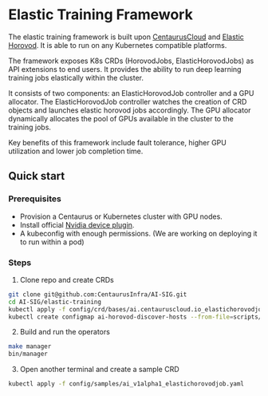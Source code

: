 # Elastic Training Framework
The elastic training framework is built upon [CentaurusCloud](https://www.centauruscloud.io/) and 
[Elastic Horovod](https://horovod.readthedocs.io/en/stable/elastic_include.html). 
It is able to run on any Kubernetes compatible platforms. 

The framework exposes K8s CRDs (HorovodJobs, ElasticHorovodJobs) as API extensions to end users. It provides the ability to run
deep learning training jobs elastically within the cluster. 

It consists of two components: an ElasticHorovodJob controller and a GPU allocator. The ElasticHorovodJob controller
watches the creation of CRD objects and launches elastic horovod jobs accordingly. The GPU allocator dynamically allocates
the pool of GPUs available in the cluster to the training jobs. 

Key benefits of this framework include fault tolerance, higher GPU utilization and lower job completion time.

## Quick start 

### Prerequisites
* Provision a Centaurus or Kubernetes cluster with GPU nodes.
* Install official [Nvidia device plugin](https://github.com/NVIDIA/k8s-device-plugin).
* A kubeconfig with enough permissions. (We are working on deploying it to run within a pod) 

### Steps

1. Clone repo and create CRDs
```bash
git clone git@github.com:CentaurusInfra/AI-SIG.git
cd AI-SIG/elastic-training
kubectl apply -f config/crd/bases/ai.centauruscloud.io_elastichorovodjobs.yaml
kubectl create configmap ai-horovod-discover-hosts --from-file=scripts/discover_hosts.sh
```
2. Build and run the operators
```bash
make manager
bin/manager
```
3. Open another terminal and create a sample CRD
```bash
kubectl apply -f config/samples/ai_v1alpha1_elastichorovodjob.yaml
```